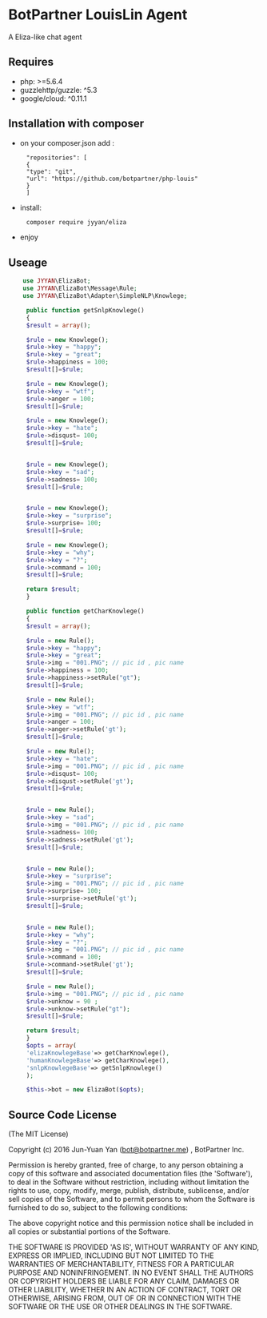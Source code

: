 # BotPartner LouisLin Agent

A Eliza-like chat agent

## Requires

 * php: >=5.6.4
 * guzzlehttp/guzzle: ^5.3
 * google/cloud: ^0.11.1

## Installation with composer

 * on your composer.json add :
```
     "repositories": [
     {
     "type": "git",
     "url": "https://github.com/botpartner/php-louis"
     }
     ]
```
 * install:
```sh
     composer require jyyan/eliza
```
 * enjoy




## Useage

```php
    use JYYAN\ElizaBot;
    use JYYAN\ElizaBot\Message\Rule;
    use JYYAN\ElizaBot\Adapter\SimpleNLP\Knowlege;

     public function getSnlpKnowlege()
     {
     $result = array();

     $rule = new Knowlege();
     $rule->key = "happy";
     $rule->key = "great";
     $rule->happiness = 100;
     $result[]=$rule;

     $rule = new Knowlege();
     $rule->key = "wtf";
     $rule->anger = 100;
     $result[]=$rule;

     $rule = new Knowlege();
     $rule->key = "hate";
     $rule->disqust= 100;
     $result[]=$rule;


     $rule = new Knowlege();
     $rule->key = "sad";
     $rule->sadness= 100;
     $result[]=$rule;


     $rule = new Knowlege();
     $rule->key = "surprise";
     $rule->surprise= 100;
     $result[]=$rule;

     $rule = new Knowlege();
     $rule->key = "why";
     $rule->key = "?";
     $rule->command = 100;
     $result[]=$rule;

     return $result;
     }

     public function getCharKnowlege()
     {
     $result = array();

     $rule = new Rule();
     $rule->key = "happy";
     $rule->key = "great";
     $rule->img = "001.PNG"; // pic id , pic name
     $rule->happiness = 100;
     $rule->happiness->setRule("gt");
     $result[]=$rule;

     $rule = new Rule();
     $rule->key = "wtf";
     $rule->img = "001.PNG"; // pic id , pic name
     $rule->anger = 100;
     $rule->anger->setRule('gt');
     $result[]=$rule;

     $rule = new Rule();
     $rule->key = "hate";
     $rule->img = "001.PNG"; // pic id , pic name
     $rule->disqust= 100;
     $rule->disqust->setRule('gt');
     $result[]=$rule;


     $rule = new Rule();
     $rule->key = "sad";
     $rule->img = "001.PNG"; // pic id , pic name
     $rule->sadness= 100;
     $rule->sadness->setRule('gt');
     $result[]=$rule;


     $rule = new Rule();
     $rule->key = "surprise";
     $rule->img = "001.PNG"; // pic id , pic name
     $rule->surprise= 100;
     $rule->surprise->setRule('gt');
     $result[]=$rule;


     $rule = new Rule();
     $rule->key = "why";
     $rule->key = "?";
     $rule->img = "001.PNG"; // pic id , pic name
     $rule->command = 100;
     $rule->command->setRule('gt');
     $result[]=$rule;

     $rule = new Rule();
     $rule->img = "001.PNG"; // pic id , pic name
     $rule->unknow = 90 ;
     $rule->unknow->setRule("gt");
     $result[]=$rule;

     return $result;
     }
     $opts = array(
     'elizaKnowlegeBase'=> getCharKnowlege(),
     'humanKnowlegeBase'=> getCharKnowlege(),
     'snlpKnowlegeBase'=> getSnlpKnowlege()
     );

     $this->bot = new ElizaBot($opts);

```

## Source Code License

(The MIT License)

Copyright (c) 2016 Jun-Yuan Yan (bot@botpartner.me) , BotPartner Inc.

Permission is hereby granted, free of charge, to any person obtaining a copy of this software and associated documentation files (the 'Software'), to deal in the Software without restriction, including without limitation the rights to use, copy, modify, merge, publish, distribute, sublicense, and/or sell copies of the Software, and to permit persons to whom the Software is furnished to do so, subject to the following conditions:

The above copyright notice and this permission notice shall be included in all copies or substantial portions of the Software.

THE SOFTWARE IS PROVIDED 'AS IS', WITHOUT WARRANTY OF ANY KIND, EXPRESS OR IMPLIED, INCLUDING BUT NOT LIMITED TO THE WARRANTIES OF MERCHANTABILITY, FITNESS FOR A PARTICULAR PURPOSE AND NONINFRINGEMENT. IN NO EVENT SHALL THE AUTHORS OR COPYRIGHT HOLDERS BE LIABLE FOR ANY CLAIM, DAMAGES OR OTHER LIABILITY, WHETHER IN AN ACTION OF CONTRACT, TORT OR OTHERWISE, ARISING FROM, OUT OF OR IN CONNECTION WITH THE SOFTWARE OR THE USE OR OTHER DEALINGS IN THE SOFTWARE.
